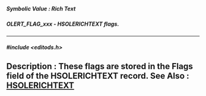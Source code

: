 ##### Symbolic Value : Rich Text
##### OLERT_FLAG_xxx - HSOLERICHTEXT flags.
---
##### #include <editods.h>
**Description :**
These flags are stored in the Flags field of the HSOLERICHTEXT record.
**See Also :**
[HSOLERICHTEXT](D:/md_files/HSOLERICHTEXT.md)
---

